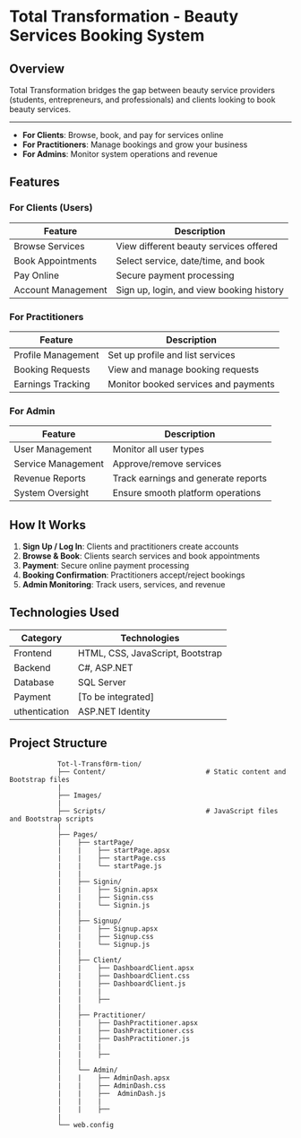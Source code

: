 # Total Transformation - Beauty Services Booking System

## Overview
Total Transformation bridges the gap between beauty service providers (students, entrepreneurs, and professionals) and clients looking to book beauty services.

---

- **For Clients**: Browse, book, and pay for services online
- **For Practitioners**: Manage bookings and grow your business
- **For Admins**: Monitor system operations and revenue

## Features

### For Clients (Users)
| Feature | Description |
|---------|-------------|
| Browse Services | View different beauty services offered |
| Book Appointments | Select service, date/time, and book |
| Pay Online | Secure payment processing |
| Account Management | Sign up, login, and view booking history |

### For Practitioners
| Feature | Description |
|---------|-------------|
| Profile Management | Set up profile and list services |
| Booking Requests | View and manage booking requests |
| Earnings Tracking | Monitor booked services and payments |

### For Admin
| Feature | Description |
|---------|-------------|
| User Management | Monitor all user types |
| Service Management | Approve/remove services |
| Revenue Reports | Track earnings and generate reports |
| System Oversight | Ensure smooth platform operations |

## How It Works
1. **Sign Up / Log In**: Clients and practitioners create accounts
2. **Browse & Book**: Clients search services and book appointments
3. **Payment**: Secure online payment processing
4. **Booking Confirmation**: Practitioners accept/reject bookings
5. **Admin Monitoring**: Track users, services, and revenue

## Technologies Used
| Category | Technologies |
|----------|-------------|
| Frontend | HTML, CSS, JavaScript, Bootstrap |
| Backend | C#, ASP.NET |
| Database | SQL Server |
| Payment | [To be integrated] |
| uthentication | ASP.NET Identity |

## Project Structure

                Tot-l-Transf0rm-tion/
                ├── Content/                         # Static content and Bootstrap files
                |
                ├── Images/ 
                |
                ├── Scripts/                         # JavaScript files and Bootstrap scripts
                |
                ├── Pages/
                |    ├── startPage/ 
                |    |    ├── startPage.apsx
                |    |    ├── startPage.css
                |    |    └── startPage.js
                |    |   
                |    ├── Signin/ 
                |    |    ├── Signin.apsx
                |    |    ├── Signin.css
                |    |    └── Signin.js
                |    |
                │    ├── Signup/ 
                |    |    ├── Signup.apsx
                |    |    ├── Signup.css
                |    |    └── Signup.js
                |    |
                │    ├── Client/
                |    |    ├── DashboardClient.apsx
                |    |    ├── DashboardClient.css
                |    |    ├── DashboardClient.js
                |    |    |
                |    |    ├── 
                |    |
                │    ├── Practitioner/ 
                |    |    ├── DashPractitioner.apsx
                |    |    ├── DashPractitioner.css
                |    |    ├── DashPractitioner.js
                |    |    |
                |    |    ├── 
                |    |
                │    └── Admin/ 
                |    |    ├── AdminDash.apsx
                |    |    ├── AdminDash.css
                |    |    ├──  AdminDash.js
                |    |    |   
                |    |    ├── 
                |   
                └── web.config 

